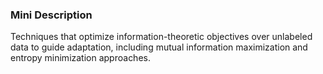 ### Mini Description

Techniques that optimize information-theoretic objectives over unlabeled data to guide adaptation, including mutual information maximization and entropy minimization approaches.
